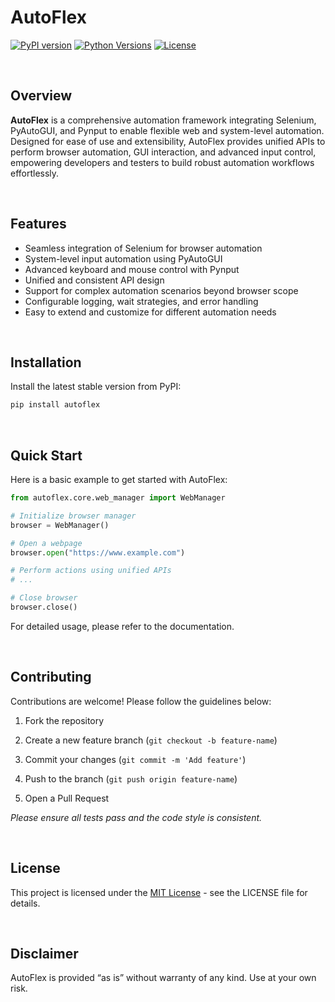 # AutoFlex

[![PyPI version](https://img.shields.io/pypi/v/autoflex.svg)](https://pypi.org/project/autoflex/) [![Python Versions](https://img.shields.io/pypi/pyversions/autoflex.svg)](https://pypi.org/project/autoflex/) [![License](https://img.shields.io/pypi/l/autoflex.svg)](LICENSE)

<br>

## Overview

**AutoFlex** is a comprehensive automation framework integrating Selenium, PyAutoGUI, and Pynput to enable flexible web and system-level automation. Designed for ease of use and extensibility, AutoFlex provides unified APIs to perform browser automation, GUI interaction, and advanced input control, empowering developers and testers to build robust automation workflows effortlessly.

<br>


## Features

- Seamless integration of Selenium for browser automation  
- System-level input automation using PyAutoGUI  
- Advanced keyboard and mouse control with Pynput  
- Unified and consistent API design  
- Support for complex automation scenarios beyond browser scope  
- Configurable logging, wait strategies, and error handling  
- Easy to extend and customize for different automation needs

<br>

## Installation

Install the latest stable version from PyPI:

```bash
pip install autoflex
```

<br>

## Quick Start
Here is a basic example to get started with AutoFlex:

```python
from autoflex.core.web_manager import WebManager

# Initialize browser manager
browser = WebManager()

# Open a webpage
browser.open("https://www.example.com")

# Perform actions using unified APIs
# ...

# Close browser
browser.close()
```
For detailed usage, please refer to the documentation.

<br>

## Contributing
Contributions are welcome! Please follow the guidelines below:

1. Fork the repository

2. Create a new feature branch (```git checkout -b feature-name```)

3. Commit your changes (```git commit -m 'Add feature'```)

4. Push to the branch (```git push origin feature-name```)

5. Open a Pull Request

*Please ensure all tests pass and the code style is consistent.*

<br>

## License
This project is licensed under the [MIT License](https://opensource.org/license/mit) - see the LICENSE file for details.

<br>

## Disclaimer
AutoFlex is provided “as is” without warranty of any kind. Use at your own risk.
